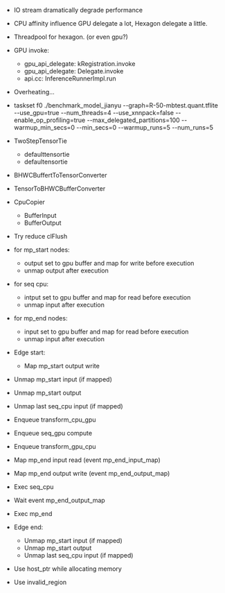 - IO stream dramatically degrade performance
- CPU affinity influence GPU delegate a lot, Hexagon delegate a little.
- Threadpool for hexagon. (or even gpu?)
- GPU invoke:
	- gpu_api_delegate: kRegistration.invoke
	- gpu_api_delegate: Delegate.invoke
	- api.cc: InferenceRunnerImpl.run
- Overheating...
- taskset f0 ./benchmark_model_jianyu --graph=R-50-mbtest.quant.tflite --use_gpu=true --num_threads=4 --use_xnnpack=false --enable_op_profiling=true --max_delegated_partitions=100 --warmup_min_secs=0 --min_secs=0 --warmup_runs=5 --num_runs=5
- TwoStepTensorTie
	- defaulttensortie
	- defaultensortie
- BHWCBuffertToTensorConverter
- TensorToBHWCBufferConverter
- CpuCopier
	- BufferInput
	- BufferOutput
- Try reduce clFlush

- for mp_start nodes:
	- output set to gpu buffer and map for write before execution
	- unmap output after execution
- for seq cpu:
	- intput set to gpu buffer and map for read before execution
	- unmap input after execution
- for mp_end nodes:
	- input set to gpu buffer and map for read before execution
	- unmap input after execution


- Edge start:
	- Map mp_start output write

- Unmap mp_start input (if mapped)
- Unmap mp_start output
- Unmap last seq_cpu input (if mapped)
- Enqueue transform_cpu_gpu
- Enqueue seq_gpu compute
- Enqueue transform_gpu_cpu
- Map mp_end input read (event mp_end_input_map)
- Map mp_end output write (event mp_end_output_map)
- Exec seq_cpu
- Wait event mp_end_output_map
- Exec mp_end

- Edge end:
	- Unmap mp_start input (if mapped)
	- Unmap mp_start output
	- Unmap last seq_cpu input (if mapped)


- Use host_ptr while allocating memory
- Use invalid_region


